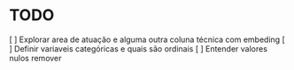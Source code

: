 # TODO

[ ] Explorar area de atuação e alguma outra coluna técnica com embeding
[ ] Definir variaveis categóricas e quais são ordinais
[ ] Entender valores nulos remover

